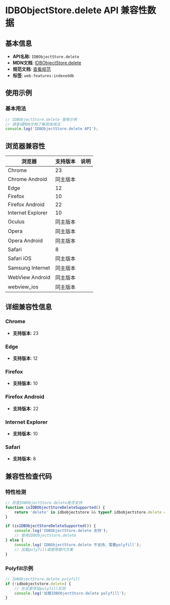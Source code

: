 # IDBObjectStore.delete API 兼容性数据

## 基本信息

- **API名称**: `IDBObjectStore.delete`
- **MDN文档**: [IDBObjectStore.delete](https://developer.mozilla.org/docs/Web/API/IDBObjectStore/delete)
- **规范文档**: [查看规范](https://w3c.github.io/IndexedDB/#ref-for-dom-idbobjectstore-delete①)
- **标签**: `web-features:indexeddb`

## 使用示例

### 基本用法

```javascript
// IDBObjectStore.delete 使用示例
// 请查阅MDN文档了解具体用法
console.log('IDBObjectStore.delete API');
```

## 浏览器兼容性

| 浏览器 | 支持版本 | 说明 |
|--------|----------|------|
| Chrome | 23 |  |
| Chrome Android | 同主版本 |  |
| Edge | 12 |  |
| Firefox | 10 |  |
| Firefox Android | 22 |  |
| Internet Explorer | 10 |  |
| Oculus | 同主版本 |  |
| Opera | 同主版本 |  |
| Opera Android | 同主版本 |  |
| Safari | 8 |  |
| Safari iOS | 同主版本 |  |
| Samsung Internet | 同主版本 |  |
| WebView Android | 同主版本 |  |
| webview_ios | 同主版本 |  |

## 详细兼容性信息

### Chrome

- **支持版本**: 23

### Edge

- **支持版本**: 12

### Firefox

- **支持版本**: 10

### Firefox Android

- **支持版本**: 22

### Internet Explorer

- **支持版本**: 10

### Safari

- **支持版本**: 8

## 兼容性检查代码

### 特性检测

```javascript
// 检查IDBObjectStore.delete是否支持
function isIDBObjectStoreDeleteSupported() {
    return 'delete' in idbobjectstore && typeof idbobjectstore.delete === 'function';
}

if (isIDBObjectStoreDeleteSupported()) {
    console.log('IDBObjectStore.delete 支持');
    // 使用IDBObjectStore.delete
} else {
    console.log('IDBObjectStore.delete 不支持，需要polyfill');
    // 加载polyfill或使用替代方案
}
```

### Polyfill示例

```javascript
// IDBObjectStore.delete polyfill
if (!idbobjectstore.delete) {
    // 在这里添加polyfill实现
    console.log('加载IDBObjectStore.delete polyfill');
}
```

